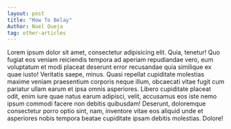 ```yaml
---
layout: post
title: "How To Belay"
Author: Noel Queja
tag: other-articles
---
```


Lorem ipsum dolor sit amet, consectetur adipisicing elit. Quia, tenetur! Quo fugiat eos veniam reiciendis tempora ad aperiam repudiandae vero, eum voluptatum et modi placeat deserunt error recusandae quia similique ex quae iusto! Veritatis saepe, minus. Quasi repellat cupiditate molestias maxime veniam praesentium corporis neque illum, obcaecati vitae fugit cum pariatur ullam earum et ipsa omnis asperiores. Libero cupiditate placeat odit, enim iure quae natus earum adipisci, velit, accusamus eos iste nemo ipsum commodi facere non debitis quibusdam! Deserunt, doloremque consectetur porro optio sint, nam, inventore vitae eos aliquid unde et asperiores nobis tempora beatae cupiditate ipsam debitis molestias. Dolore!